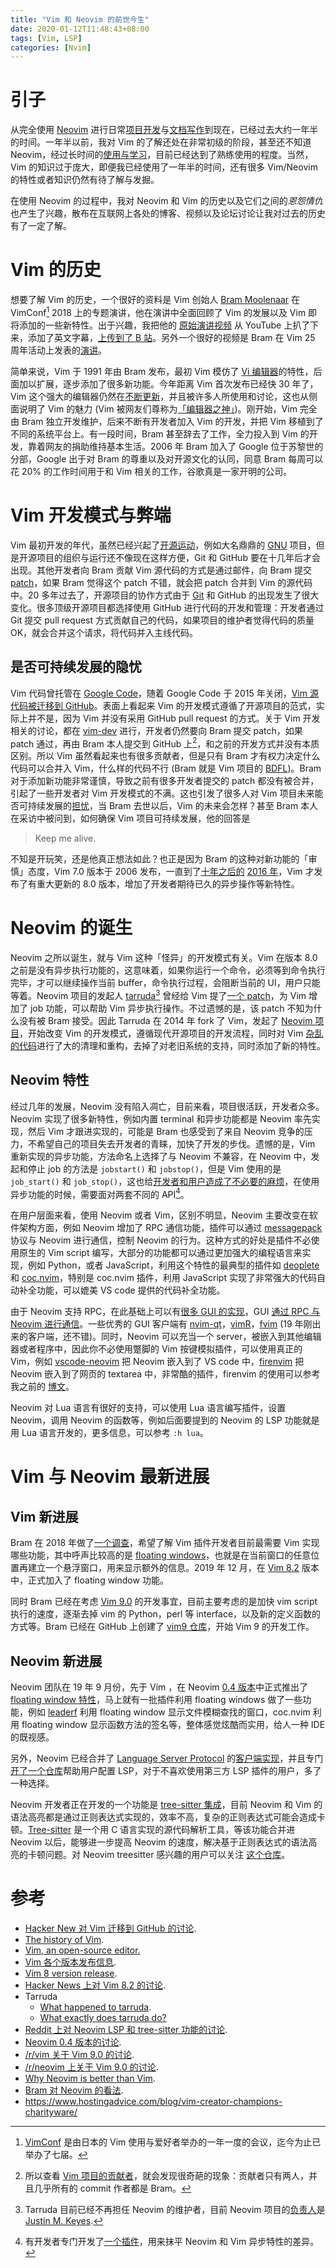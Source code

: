 ```yaml
---
title: "Vim 和 Neovim 的前世今生"
date: 2020-01-12T11:48:43+08:00
tags: [Vim, LSP]
categories: [Nvim]
---
```


# 引子

从完全使用 [Neovim](https://neovim.io/) 进行日常[项目开发](https://jdhao.github.io/2018/12/24/centos_nvim_install_use_guide_en/)与[文档写作](https://jdhao.github.io/2019/01/15/markdown_edit_preview_nvim/)到现在，已经过去大约一年半的时间。一年半以前，我对 Vim 的了解还处在非常初级的阶段，甚至还不知道 Neovim，经过长时间的[使用与学习](https://jdhao.github.io/categories/Nvim/)，目前已经达到了熟练使用的程度。当然，Vim 的知识过于庞大，即便我已经使用了一年半的时间，还有很多 Vim/Neovim 的特性或者知识仍然有待了解与发掘。

在使用 Neovim 的过程中，我对 Neovim 和 Vim 的历史以及它们之间的*恩怨情仇*也产生了兴趣，散布在互联网上各处的博客、视频以及论坛讨论让我对过去的历史有了一定了解。

<!--more-->

# Vim 的历史

想要了解 Vim 的历史，一个很好的资料是 Vim 创始人 [Bram Moolenaar](https://en.wikipedia.org/wiki/Bram_Moolenaar) 在 VimConf[^4] 2018 上的专题演讲，他在演讲中全面回顾了 Vim 的发展以及 Vim 即将添加的一些新特性。出于兴趣，我把他的 [原始演讲视频](https://www.youtube.com/watch?v=ES1L2SPgIDI) 从 YouTube 上扒了下来，添加了英文字幕，[上传到了 B 站](https://www.bilibili.com/video/av79242778)。另外一个很好的视频是 Bram 在 Vim 25 周年活动上发表的[演讲](https://www.youtube.com/watch?v=ayc_qpB-93o)。

简单来说，Vim 于 1991 年由 Bram 发布，最初 Vim 模仿了 [Vi 编辑器](https://en.wikipedia.org/wiki/Vi)的特性，后面加以扩展，逐步添加了很多新功能。今年距离 Vim 首次发布已经快 30 年了，Vim 这个强大的编辑器仍然在[不断更新](https://github.com/vim/vim/commits/master)，并且被许多人所使用和讨论，这也从侧面说明了 Vim 的魅力 (Vim 被网友们尊称为[「编辑器之神」](https://www.google.com/search?q=vim+%E7%BC%96%E8%BE%91%E5%99%A8%E4%B9%8B%E7%A5%9E&oq=vim+%E7%BC%96%E8%BE%91%E5%99%A8%E4%B9%8B%E7%A5%9E&aqs=chrome..69i57.8927j0j4&sourceid=chrome&ie=UTF-8))。刚开始，Vim 完全由 Bram 独立开发维护，后来不断有开发者加入 Vim 的开发，并把 Vim 移植到了不同的系统平台上。有一段时间，Bram 甚至辞去了工作，全力投入到 Vim 的开发，靠着网友的捐助维持基本生活。2006 年 Bram 加入了 Google 位于苏黎世的分部，Google 出于对 Bram 的尊重以及对开源文化的认同，同意 Bram 每周可以花 20\% 的工作时间用于和 Vim 相关的工作，谷歌真是一家开明的公司。

# Vim 开发模式与弊端

Vim 最初开发的年代，虽然已经兴起了[开源运动](https://en.wikipedia.org/wiki/Open-source-software_movement)，例如大名鼎鼎的 [GNU](https://en.wikipedia.org/wiki/GNU) 项目，但是开源项目的组织与运行还不像现在这样方便，Git 和 GitHub 要在十几年后才会出现。其他开发者向 Bram 贡献 Vim 源代码的方式是通过邮件，向 Bram 提交 [patch](https://en.wikipedia.org/wiki/Patch_(computing))，如果 Bram 觉得这个 patch 不错，就会把 patch 合并到 Vim 的源代码中。20 多年过去了，开源项目的协作方式由于 [Git](https://git-scm.com/) 和 GitHub 的出现发生了很大变化。很多顶级开源项目都选择使用 GitHub 进行代码的开发和管理：开发者通过 Git 提交 pull request 方式贡献自己的代码，如果项目的维护者觉得代码的质量 OK，就会合并这个请求，将代码并入主线代码。

## 是否可持续发展的隐忧

Vim 代码曾托管在 [Google Code](https://code.google.com/archive/)，随着 Google Code 于 2015 年关闭，[Vim 源代码被迁移到 GitHub](https://www.vim.org/movetogithub.php)。表面上看起来 Vim 的开发模式遵循了开源项目的范式，实际上并不是，因为 Vim 并没有采用 GitHub pull request 的方式。关于 Vim 开发相关的讨论，都在 [vim-dev](https://groups.google.com/forum/#!forum/vim_dev) 进行，开发者仍然要向 Bram 提交 patch，如果 patch 通过，再由 Bram 本人提交到 GitHub 上[^3]，和之前的开发方式并没有本质区别。所以 Vim 虽然看起来也有很多贡献者，但是只有 Bram 才有权力决定什么代码可以合并入 Vim，什么样的代码不行 (Bram 就是 Vim 项目的 [BDFL](https://en.wikipedia.org/wiki/Benevolent_dictator_for_life))。Bram 对于添加新功能非常谨慎，导致之前有很多开发者提交的 patch 都没有被合并，引起了一些开发者对 Vim 开发模式的不满。这也引发了很多人对 Vim 项目未来能否可持续发展的[担忧](https://joshtronic.com/2018/08/12/will-vim-die-with-bram-moolenaar/)，当 Bram 去世以后，Vim 的未来会怎样？甚至 Bram 本人在采访中被问到，如何确保 Vim 项目可持续发展，他的回答是

> Keep me alive.

不知是开玩笑，还是他真正想法如此？也正是因为 Bram 的这种对新功能的「审慎」态度，Vim 7.0 版本于 2006 发布，一直到了[十年之后的](https://github.com/vim/vim/commit/bb76f24af2010943387ce696a7092175b4ecccf2) [2016 年](https://www.linuxbabe.com/vim/install-vim-8-0-debian-ubuntu-linux-mint-fedora-centos-arch-linux)，Vim 才发布了有重大更新的 8.0 版本，增加了开发者期待已久的异步操作等新特性。

# Neovim 的诞生

Neovim 之所以诞生，就与 Vim 这种「怪异」的开发模式有关。Vim 在版本 8.0 之前是没有异步执行功能的，这意味着，如果你运行一个命令，必须等到命令执行完毕，才可以继续操作当前 buffer，命令执行过程，会阻断当前的 UI，用户只能等着。Neovim 项目的发起人 [tarruda](https://github.com/tarruda)[^1] 曾经给 Vim 提了[一个 patch](https://groups.google.com/forum/#!msg/vim_dev/QF7Bzh1YABU/02-YGr7_sCwJ)，为 Vim 增加了 job 功能，可以帮助 Vim 异步执行操作。不过遗憾的是，该 patch 不知为什么没有被 Bram 接受。因此 Tarruda 在 2014 年 fork 了 Vim，发起了 [Neovim 项目](https://github.com/neovim/neovim)，开始改变 Vim 的开发模式，遵循现代开源项目的开发流程，同时对 Vim [杂乱的代码](https://www.reddit.com/r/vim/comments/bc43nv/how_should_i_read_the_source_code_of_vim/)进行了大的清理和重构，去掉了对老旧系统的支持，同时添加了新的特性。

## Neovim 特性

经过几年的发展，Neovim 没有陷入凋亡，目前来看，项目很活跃，开发者众多。Neovim 实现了很多新特性，例如内置 terminal 和异步功能都是 Neovim 率先实现，然后 Vim 才跟进实现的，可能是 Bram 也感受到了来自 Neovim 竞争的压力，不希望自己的项目失去开发者的青睐，加快了开发的步伐。遗憾的是，Vim 重新实现的异步功能，方法命名上选择了与 Neovim 不兼容，在 Neovim 中，发起和停止 job 的方法是 `jobstart()` 和 `jobstop()`，但是 Vim 使用的是 `job_start()` 和 `job_stop()`，这也给[开发者和用户](https://github.com/vim/vim/issues/904)[造成了不必要的麻烦](https://github.com/neovim/neovim/issues/8547)，在使用异步功能的时候，需要面对两套不同的 API[^2]。

在用户层面来看，使用 Neovim 或者 Vim，区别不明显，Neovim 主要改变在软件架构方面，例如 Neovim 增加了 RPC 通信功能，插件可以通过 [messagepack](https://neovim.io/doc/user/api.html#API) 协议与 Neovim 进行通信，控制 Neovim 的行为。这种方式的好处是插件不必使用原生的 Vim script 编写，大部分的功能都可以通过更加强大的编程语言来实现，例如 Python，或者 JavaScript，利用这个特性的最典型的插件如 [deoplete](https://github.com/Shougo/deoplete.nvim) 和 [coc.nvim](https://github.com/neoclide/coc.nvim)，特别是 coc.nvim 插件，利用 JavaScript 实现了非常强大的代码自动补全功能，可以媲美 VS code 提供的代码补全功能。

由于 Neovim 支持 RPC，在此基础上可以有[很多 GUI 的实现](https://github.com/neovim/neovim/wiki/Related-projects#gui)，GUI [通过 RPC 与 Neovim 进行通信](https://neovim.io/doc/user/ui.html#UI)。一些优秀的 GUI 客户端有 [nvim-qt](https://github.com/equalsraf/neovim-qt)，[vimR](https://github.com/qvacua/vimr)，[fvim](https://github.com/yatli/fvim) (19 年刚出来的客户端，还不错)。同时，Neovim 可以充当一个 server，被嵌入到其他编辑器或者程序中，因此你不必使用蹩脚的 Vim 按键模拟插件，可以使用真正的 Vim，例如 [vscode-neovim](https://marketplace.visualstudio.com/items?itemName=asvetliakov.vscode-neovim) 把 Neovim 嵌入到了 VS code 中，[firenvim](https://github.com/glacambre/firenvim) 把 Neovim 嵌入到了网页的 textarea 中，非常酷的插件，firenvim 的使用可以参考我之前的 [博文](https://jdhao.github.io/2020/01/01/firenvim_nvim_inside_browser/)。

Neovim 对 Lua 语言有很好的支持，可以使用 Lua 语言编写插件，设置 Neovim，调用 Neovim 的函数等，例如后面要提到的 Neovim 的 LSP 功能就是用 Lua 语言开发的，更多信息，可以参考 `:h lua`。

# Vim 与 Neovim 最新进展

## Vim 新进展

Bram 在 2018 年做了[一个调查](https://github.com/vim/vim/issues/3573)，希望了解 Vim 插件开发者目前最需要 Vim 实现哪些功能，其中呼声比较高的是 [floating windows](https://github.com/vim/vim/issues/3573#issuecomment-433731148)，也就是在当前窗口的任意位置再建立一个悬浮窗口，用来显示额外的信息。2019 年 12 月，在 [Vim 8.2](https://www.vim.org/vim-8.2-released.php) 版本中，正式加入了 floating window 功能。

同时 Bram 已经在考虑 [Vim 9.0](https://groups.google.com/forum/#!topic/vim_dev/__gARXMigYE) 的开发事宜，目前主要考虑的是加快 vim script 执行的速度，逐渐去掉 vim 的 Python，perl 等 interface，以及新的定义函数的方式等。Bram 已经在 GitHub 上创建了 [vim9 仓库](https://github.com/brammool/vim9)，开始 Vim 9 的开发工作。

## Neovim 新进展

Neovim 团队在 19 年 9 月份，先于 Vim ，在 Neovim [0.4 版本](https://github.com/neovim/neovim/commit/e2cc5fe09d98ce1ccaaa666a835c896805ccc196)中正式推出了 [floating window 特性](https://github.com/neovim/neovim/pull/6619)，马上就有一批插件利用 floating windows 做了一些功能，例如 [leaderf](https://github.com/Yggdroot/LeaderF) 利用 floating window 显示文件模糊查找的窗口，coc.nvim 利用 floating window 显示函数方法的签名等，整体感觉炫酷而实用，给人一种 IDE 的既视感。

另外，Neovim 已经合并了 [Language Server Protocol](https://microsoft.github.io/language-server-protocol/) 的[客户端实现](https://github.com/neovim/neovim/issues/5522)，并且专门[开了一个仓库](https://github.com/neovim/nvim-lspconfig)帮助用户配置 LSP，对于不喜欢使用第三方 LSP 插件的用户，多了一种选择。

Neovim 开发者正在开发的一个功能是 [tree-sitter 集成](https://github.com/neovim/neovim/pull/9219)，目前 Neovim 和 Vim 的语法高亮都是通过正则表达式实现的，效率不高，复杂的正则表达式可能会造成卡顿。[Tree-sitter](https://github.com/tree-sitter/tree-sitter) 是一个用 C 语言实现的源代码解析工具，等该功能合并进 Neovim 以后，能够进一步提高 Neovim 的速度，解决基于正则表达式的语法高亮的卡顿问题。对 Neovim treesitter 感兴趣的用户可以关注 [这个仓库](https://github.com/nvim-treesitter/nvim-treesitter)。

# 参考

+ [Hacker New 对 Vim 迁移到 GitHub 的讨论](https://news.ycombinator.com/item?id=9263193).
+ [The history of Vim](https://www.youtube.com/watch?v=yv6KAzRPHkc).
+ [Vim, an open-source editor.](http://www.free-soft.org/FSM/english/issue01/vim.html)
+ [Vim 各个版本发布信息](https://github.com/vim/vim-history).
+ [Vim 8 version release](https://lwn.net/Articles/713114/).
+ [Hacker News 上对 Vim 8.2 的讨论](https://news.ycombinator.com/item?id=21772223).
+ Tarruda
    + [What happened to tarruda](https://www.reddit.com/r/neovim/comments/85vj86/what_happened_to_tarruda/).
    + [What exactly does tarruda do?](https://www.reddit.com/r/neovim/comments/3knzem/what_exactly_does_tarruda_do/)
+ [Reddit 上对 Neovim LSP 和 tree-sitter 功能的讨论](https://www.reddit.com/r/neovim/comments/b2tc1g/what_i_am_looking_forward_to_builtin_lsp/).
+ [Neovim 0.4 版本的讨论](https://www.reddit.com/r/vim/comments/d4xjuv/neovim_v040_released_multigrid_floating_windows/).
+ [/r/vim 关于 Vim 9.0 的讨论](https://www.reddit.com/r/vim/comments/ebz0cj/vim_9/).
+ [/r/neovim 上关于 Vim 9.0 的讨论](https://www.reddit.com/r/neovim/comments/ebz0p1/vim_9/).
+ [Why Neovim is better than Vim](https://geoff.greer.fm/2015/01/15/why-neovim-is-better-than-vim/).
+ [Bram 对 Neovim 的看法](https://groups.google.com/forum/#!searchin/vim_dev/neovim/vim_dev/x0BF9Y0Uby8/Xse9Bvyza0AJ).
+ https://www.hostingadvice.com/blog/vim-creator-champions-charityware/

[^1]: Tarruda 目前已经不再担任 Neovim 的维护者，目前 Neovim 项目的[负责人](https://gitter.im/neovim/neovim?at=5588a8951c3ba5ef5bff811a)是 [Justin M. Keyes](https://github.com/justinmk).
[^2]: 有开发者专门开发了[一个插件](https://github.com/prabirshrestha/async.vim)，用来抹平 Neovim 和 Vim 异步特性的差异。
[^3]: 所以查看 [Vim 项目的贡献者](https://github.com/vim/vim/graphs/contributors)，就会发现很奇葩的现象：贡献者只有两人，并且几乎所有的 commit 作者都是 Bram。
[^4]: [VimConf](https://vimconf.org/) 是由日本的 Vim 使用与爱好者举办的一年一度的会议，迄今为止已举办了七届。

